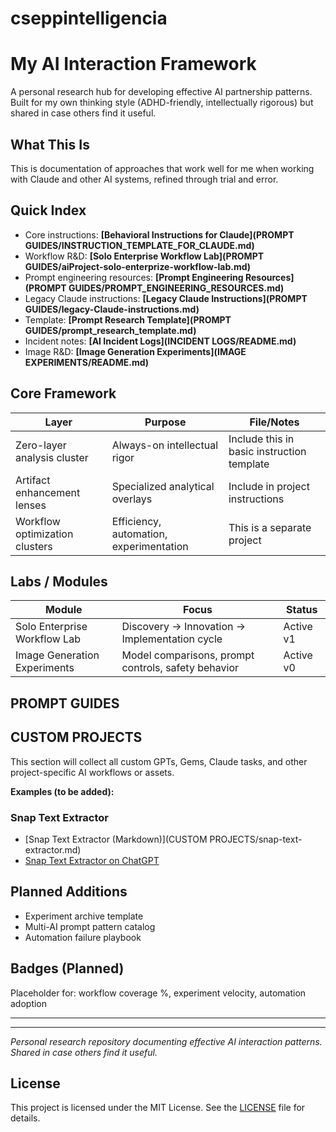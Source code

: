 
# cseppintelligencia
# My AI Interaction Framework

A personal research hub for developing effective AI partnership patterns. Built for my own thinking style (ADHD-friendly, intellectually rigorous) but shared in case others find it useful.

## What This Is
This is documentation of approaches that work well for me when working with Claude and other AI systems, refined through trial and error.

## Quick Index
- Core instructions: **[Behavioral Instructions for Claude](PROMPT GUIDES/INSTRUCTION_TEMPLATE_FOR_CLAUDE.md)**
- Workflow R&D: **[Solo Enterprise Workflow Lab](PROMPT GUIDES/aiProject-solo-enterprize-workflow-lab.md)**
- Prompt engineering resources: **[Prompt Engineering Resources](PROMPT GUIDES/PROMPT_ENGINEERING_RESOURCES.md)**
- Legacy Claude instructions: **[Legacy Claude Instructions](PROMPT GUIDES/legacy-Claude-instructions.md)**
- Template: **[Prompt Research Template](PROMPT GUIDES/prompt_research_template.md)**
 - Incident notes: **[AI Incident Logs](INCIDENT LOGS/README.md)**
 - Image R&D: **[Image Generation Experiments](IMAGE EXPERIMENTS/README.md)**

## Core Framework
| Layer | Purpose | File/Notes |
|-------|---------|------------|
| Zero-layer analysis cluster | Always-on intellectual rigor | Include this in basic instruction template |
| Artifact enhancement lenses | Specialized analytical overlays | Include in project instructions |
| Workflow optimization clusters | Efficiency, automation, experimentation | This is a separate project |

## Labs / Modules
| Module | Focus | Status |
|--------|-------|--------|
| Solo Enterprise Workflow Lab | Discovery → Innovation → Implementation cycle | Active v1 |
| Image Generation Experiments | Model comparisons, prompt controls, safety behavior | Active v0 |

## PROMPT GUIDES
## CUSTOM PROJECTS
This section will collect all custom GPTs, Gems, Claude tasks, and other project-specific AI workflows or assets.

**Examples (to be added):**

### Snap Text Extractor
- [Snap Text Extractor (Markdown)](CUSTOM PROJECTS/snap-text-extractor.md)
- [Snap Text Extractor on ChatGPT](https://chatgpt.com/g/g-68cb8804bb288191a6744d0e152285d3-snap-text-extractor)


## Planned Additions
- Experiment archive template
- Multi-AI prompt pattern catalog
- Automation failure playbook

## Badges (Planned)
Placeholder for: workflow coverage %, experiment velocity, automation adoption

---



---
*Personal research repository documenting effective AI interaction patterns. Shared in case others find it useful.*

## License

This project is licensed under the MIT License. See the [LICENSE](./LICENSE) file for details.
